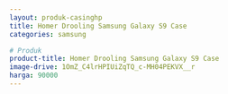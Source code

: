 ```yaml
---
layout: produk-casinghp
title: Homer Drooling Samsung Galaxy S9 Case
categories: samsung

# Produk
product-title: Homer Drooling Samsung Galaxy S9 Case
image-drive: 1OmZ_C4lrHPIUiZqTQ_c-MH04PEKVX__r
harga: 90000
---
```

